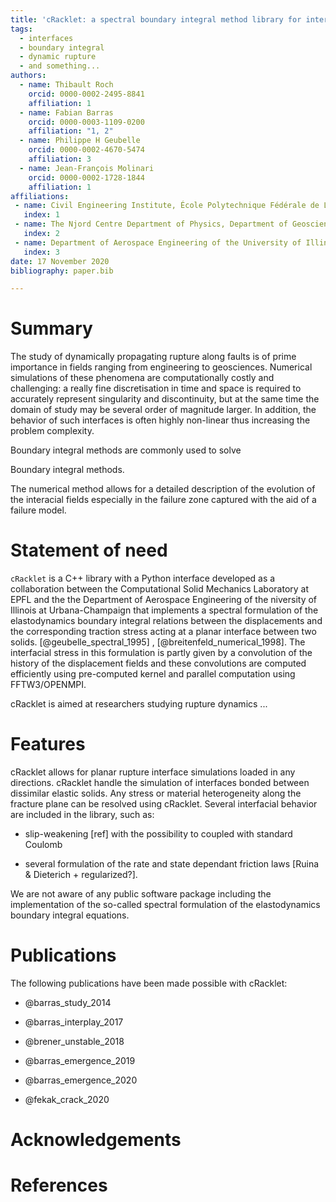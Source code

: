 ```yaml
---
title: 'cRacklet: a spectral boundary integral method library for interfacial rupture simulation'
tags:
  - interfaces
  - boundary integral
  - dynamic rupture
  - and something...
authors:
  - name: Thibault Roch
    orcid: 0000-0002-2495-8841
    affiliation: 1
  - name: Fabian Barras
    orcid: 0000-0003-1109-0200
    affiliation: "1, 2"
  - name: Philippe H Geubelle
    orcid: 0000-0002-4670-5474
    affiliation: 3
  - name: Jean-François Molinari
    orcid: 0000-0002-1728-1844
    affiliation: 1
affiliations:
 - name: Civil Engineering Institute, École Polytechnique Fédérale de Lausanne, Switzerland
   index: 1
 - name: The Njord Centre Department of Physics, Department of Geosciences, University of Oslo, Norway
   index: 2
 - name: Department of Aerospace Engineering of the University of Illinois at Urbana-Champaign, United States of America
   index: 3
date: 17 November 2020
bibliography: paper.bib

---
```


# Summary

The study of dynamically propagating rupture along faults is of prime importance in fields ranging from engineering to geosciences. Numerical simulations of these phenomena are computationally costly and challenging: a really fine discretisation in time and space is required to accurately represent singularity and discontinuity, but at the same time the domain of study may be several order of magnitude larger. In addition, the behavior of such interfaces is often highly non-linear thus increasing the problem complexity.

Boundary integral methods are commonly used to solve 

Boundary integral methods.



The numerical method allows for a detailed description of the evolution of the interacial fields especially in the failure zone captured with the aid of a failure model.

# Statement of need

`cRacklet` is a C++ library with a Python interface developed as a collaboration between the Computational Solid Mechanics Laboratory at EPFL and the the Department of Aerospace Engineering of the niversity of Illinois at Urbana-Champaign that implements a spectral formulation of the elastodynamics boundary integral relations between the displacements and the corresponding traction stress acting at a planar interface between two solids. [@geubelle_spectral_1995] , [@breitenfeld_numerical_1998]. The interfacial stress in this formulation is partly given by a convolution of the history of the displacement fields and these convolutions are computed efficiently using pre-computed kernel and parallel computation using FFTW3/OPENMPI. 

cRacklet is aimed at researchers studying rupture dynamics ...

# Features

cRacklet allows for planar rupture interface simulations loaded in any directions. cRacklet handle the simulation of interfaces bonded between dissimilar elastic solids. Any stress or material heterogeneity along the fracture plane can be resolved using cRacklet. Several interfacial behavior are included in the library, such as:

- slip-weakening [ref] with the possibility to coupled with standard Coulomb

- several formulation of the rate and state dependant friction laws [Ruina & Dieterich + regularized?]. 

We are not aware of any public software package including the implementation of the so-called spectral formulation of the elastodynamics boundary integral equations.

# Publications

The following publications have been made possible with cRacklet:

- @barras_study_2014

- @barras_interplay_2017

- @brener_unstable_2018

- @barras_emergence_2019

- @barras_emergence_2020

- @fekak_crack_2020

# Acknowledgements

# References

